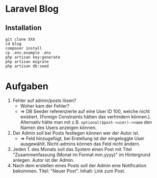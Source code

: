 # Laravel Blog

## Installation

```
git clone XXX
cd blog
composer install
cp .env.example .env
php artisan key:generate
php artisan migrate
php artisan db:seed
```


# Aufgaben

1. Fehler auf admin/posts lösen?
    - Woher kam der Fehler?
    - => DB Seeder referenzierte auf eine User ID 100, welche nicht
    existiert. (Foreign Constraints hätten das verhindern können.). Alternativ
    hätte man mit z.B. `optional($post->user)->name` den Namen des Users anzeigen können.
2. Der Admin soll bei Posts festlegen können wer der Autor ist.
    - => Feld hinzugefügt, bei Erstellung ist der eingeloggte User ausgewählt. Nicht-admins können das Feld nicht ändern.
3. Jeden 1. des Monats soll das System einen Post mit Titel "Zusammenfassung (Monat im Format mm.yyyy)" im Hintergrund anlegen. Autor ist der Admin.
4. Nach dem erstellen eines Posts soll der Admin eine Notification bekommen. Titel: "Neuer Post". Inhalt: Link zum Post.


